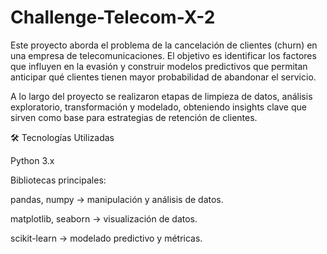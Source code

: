 # Challenge-Telecom-X-2

Este proyecto aborda el problema de la cancelación de clientes (churn) en una empresa de telecomunicaciones. El objetivo es identificar los factores que influyen en la evasión y construir modelos predictivos que permitan anticipar qué clientes tienen mayor probabilidad de abandonar el servicio.

A lo largo del proyecto se realizaron etapas de limpieza de datos, análisis exploratorio, transformación y modelado, obteniendo insights clave que sirven como base para estrategias de retención de clientes.

🛠️ Tecnologías Utilizadas

Python 3.x

Bibliotecas principales:

pandas, numpy → manipulación y análisis de datos.

matplotlib, seaborn → visualización de datos.

scikit-learn → modelado predictivo y métricas.
